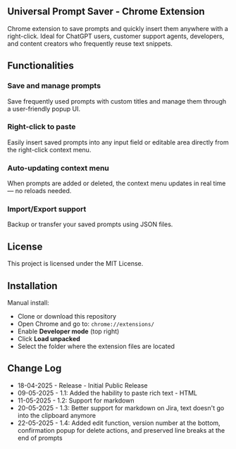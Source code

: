 ## Universal Prompt Saver - Chrome Extension

Chrome extension to save prompts and quickly insert them anywhere with a right-click. Ideal for ChatGPT users, customer support agents, developers, and content creators who frequently reuse text snippets.

## Functionalities

### Save and manage prompts  
Save frequently used prompts with custom titles and manage them through a user-friendly popup UI.


### Right-click to paste  
Easily insert saved prompts into any input field or editable area directly from the right-click context menu.


### Auto-updating context menu  
When prompts are added or deleted, the context menu updates in real time — no reloads needed.


### Import/Export support  
Backup or transfer your saved prompts using JSON files.


## License

This project is licensed under the MIT License.

## Installation

Manual install:

* Clone or download this repository
* Open Chrome and go to: `chrome://extensions/`
* Enable **Developer mode** (top right)
* Click **Load unpacked**
* Select the folder where the extension files are located

## Change Log
* 18-04-2025 - Release - Initial Public Release
* 09-05-2025 - 1.1: Added the hability to paste rich text - HTML
* 11-05-2025 - 1.2: Support for markdown
* 20-05-2025 - 1.3: Better support for markdown on Jira, text doesn't go into the clipboard anymore
* 22-05-2025 - 1.4: Added edit function, version number at the bottom, confirmation popup for delete actions, and preserved line breaks at the end of prompts